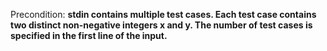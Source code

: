 Precondition: **stdin contains multiple test cases. Each test case contains two distinct non-negative integers x and y. The number of test cases is specified in the first line of the input.**